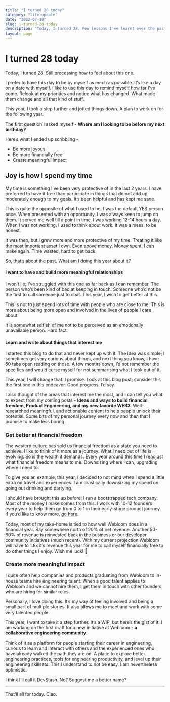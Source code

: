 ```yaml
---
title: "I turned 28 today"
category: "life-update"
date: "2022-07-18"
slug: i-turned-28-today
description: "Today, I turned 28. Few lessons I've learnt over the past few years."
layout: page
---
```


# I turned 28 today

Today, I turned 28. Still processing how to feel about this one.

I prefer to have this day to be by myself as much as possible. It’s like a day on a date with myself. I like to use this day to remind myself how far I’ve come. Relook at my priorities and notice what has changed. What made them change and all that kind of stuff.

This year, I took a step further and jotted things down. A plan to work on for the following year.

The first question I asked myself - **Where am I looking to be before my next birthday?**

Here’s what I ended up scribbling -

- Be more joyous
- Be more financially free
- Create meaningful impact

## Joy is how I spend my time

My time is something I’ve been very protective of in the last 2 years. I have preferred to have it free than participate in things that do not add up moderately enough to my goals. It’s been helpful and has kept me sane.

This is quite the opposite of what I used to be. I was the default YES person once. When presented with an opportunity, I was always keen to jump on them. It served me well till a point in time. I was working 12-14 hours a day. When I was not working, I used to think about work. It was a mess, to be honest.

It was then, but I grew more and more protective of my time. Treating it like the most important asset I own. Even above money. Money spent, I can make again. Time wasted, hard to get back.

So, that’s about the past. What am I doing this year about it?

#### I want to have and build more meaningful relationships

I won’t lie; I’ve struggled with this one as far back as I can remember. The person who’s been kind of bad at keeping in touch. Someone who’d not be the first to call someone just to chat. This year, I wish to get better at this.

This is not to just spend lots of time with people who are close to me. This is more about being more open and involved in the lives of people I care about.

It is somewhat selfish of me not to be perceived as an emotionally unavailable person. Hard fact.

#### Learn and write about things that interest me

I started this blog to do that and never kept up with it. The idea was simple; I sometimes get very curious about things, and next thing you know, I have 50 tabs open reading on those. A few months down, I’d not remember the specifics and would curse myself for not summarising what I took out of it.

This year, I will change that. I promise. Look at this blog post; consider this the first one in this endeavor. Good progress, I’d say.

I also thought of the areas that interest me the most, and I can tell you what to expect from my coming posts - **Ideas and ways to build financial freedom, Product Engineering, and my new favorite WEB3**. Well-researched meaningful, and actionable content to help people unlock their potential. Some bits of my personal journey every now and then that I promise to make less boring.

### Get better at financial freedom

The western culture has sold us financial freedom as a state you need to achieve. I like to think of it more as a journey. What I need out of life is evolving. So is the wealth it demands. Every year around this time I readjust what financial freedom means to me. Downsizing where I can, upgrading where I need to.

To give you an example, this year, I decided to not mind when I spend a little extra on travel and experiences. I am drastically downsizing my spend on going out drinking and partying.

I should have brought this up before; I run a bootstrapped tech company. Most of the money I make comes from this. I work with 10-12 founders every year to help them go from 0 to 1 in their early-stage product journey. If you’d like to know more, [go here](https://webloominc.com/?ref=theshajha.com).

Today, most of my take-home is tied to how well Webloom does in a financial year. Say somewhere north of 20% of net revenue. Another 50-60% of revenue is reinvested back in the business or our developer community initiatives (much recent). With my current projection Webloom will have to 1.8x it’s revenue this year for me to call myself financially free to do other things I enjoy. Wish me luck! :crossed_fingers:

### Create more meaningful impact

I quite often help companies and products graduating from Webloom to in-house teams hire engineering talent. When a good talent applies to Webloom and we cannot hire them, I get them in touch with other founders who are hiring for similar roles.

Personally, I love doing this. It’s my way of feeling involved and being a small part of multiple stories. It also allows me to meet and work with some very talented people.

This year, I want to take it a step further. It’s a WIP, but here’s the gist of it. I am working on the first draft for a new initiative at Webloom - **a collaborative engineering community**.

Think of it as a platform for people starting their career in engineering, curious to learn and interact with others and the experienced ones who have already walked the path they are on. A place to explore better engineering practices, tools for engineering productivity, and level up their engineering skillsets. This I understand to not be easy. I am nevertheless optimistic.

I think I’ll call it DevStash. No? Suggest me a better name?

---

That’ll all for today. Ciao.
